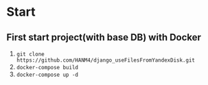 # Start
## First start project(with base DB) with Docker
1. `git clone https://github.com/HANM4/django_useFilesFromYandexDisk.git`
2. `docker-compose build`
3. `docker-compose up -d`


